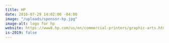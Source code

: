```yaml
---
title: HP
date: 2016-07-29 14:02:00 -04:00
image: "/uploads/sponsor-hp.jpg"
image-alt: logo for hp
website: https://www8.hp.com/us/en/commercial-printers/graphic-arts.html
is-2019: false
---
```


